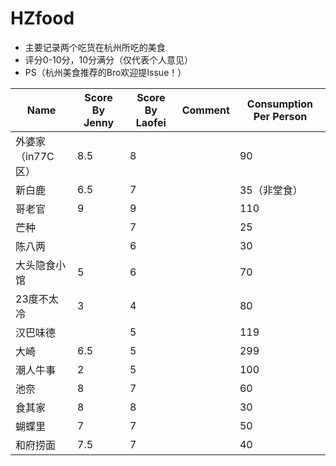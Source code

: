 # HZfood

* 主要记录两个吃货在杭州所吃的美食
* 评分0-10分，10分满分（仅代表个人意见）
* PS（杭州美食推荐的Bro欢迎提Issue！）

| Name                       | Score By Jenny             | Score By Laofei      | Comment     |  Consumption Per Person|
| -------------------------- | ---------------- | --------- | --------- | --------- | 
| 外婆家（in77C区）                      |  8.5 |  8 | | 90| 
| 新白鹿                      | 6.5 |  7 | | 35（非堂食） | 
| 哥老官                      | 9 |  9 | | 110 | 
| 芒种                        |  |  7 | | 25 | 
| 陈八两                      |  |  6 | | 30 | 
| 大头隐食小馆                 | 5 |  6 | | 70 | 
| 23度不太冷                  |  3 |  4 | | 80| 
| 汉巴味德                  |   |  5 | | 119| 
| 大崎                  | 6.5  |  5 | | 299| 
| 潮人牛事                  |  2 |  5 | | 100 | 
| 池奈                 |  8 |  7 | | 60 | 
| 食其家                 |  8 |  8 | | 30 | 
| 蝴蝶里                |  7 |  7 | | 50 | 
| 和府捞面             |  7.5 |  7 | | 40 | 
